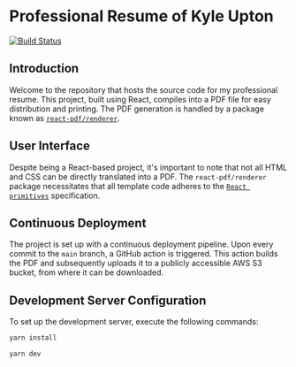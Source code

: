 # Professional Resume of Kyle Upton

[![Build Status](https://github.com/kyleaupton/resume/actions/workflows/build.yml/badge.svg)](https://github.com/kyleaupton/resume/actions/workflows/build.yml)

## Introduction

Welcome to the repository that hosts the source code for my professional resume. This project, built using React, compiles into a PDF file for easy distribution and printing. The PDF generation is handled by a package known as [`react-pdf/renderer`](https://www.npmjs.com/package/@react-pdf/renderer).

## User Interface

Despite being a React-based project, it's important to note that not all HTML and CSS can be directly translated into a PDF. The `react-pdf/renderer` package necessitates that all template code adheres to the [`React primitives`](https://github.com/lelandrichardson/react-primitives) specification.

## Continuous Deployment

The project is set up with a continuous deployment pipeline. Upon every commit to the `main` branch, a GitHub action is triggered. This action builds the PDF and subsequently uploads it to a publicly accessible AWS S3 bucket, from where it can be downloaded.

## Development Server Configuration

To set up the development server, execute the following commands:

```bash
yarn install

yarn dev
```
